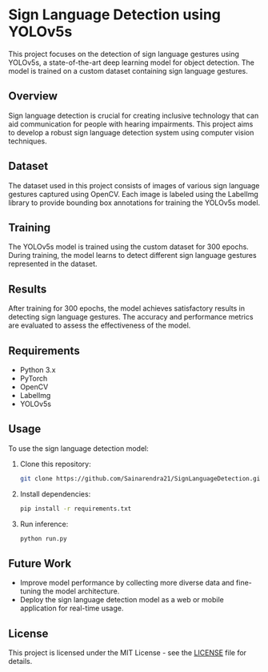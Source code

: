 # Sign Language Detection using YOLOv5s

This project focuses on the detection of sign language gestures using YOLOv5s, a state-of-the-art deep learning model for object detection. The model is trained on a custom dataset containing sign language gestures.

## Overview

Sign language detection is crucial for creating inclusive technology that can aid communication for people with hearing impairments. This project aims to develop a robust sign language detection system using computer vision techniques.

## Dataset

The dataset used in this project consists of images of various sign language gestures captured using OpenCV. Each image is labeled using the LabelImg library to provide bounding box annotations for training the YOLOv5s model.

## Training

The YOLOv5s model is trained using the custom dataset for 300 epochs. During training, the model learns to detect different sign language gestures represented in the dataset.

## Results

After training for 300 epochs, the model achieves satisfactory results in detecting sign language gestures. The accuracy and performance metrics are evaluated to assess the effectiveness of the model.

## Requirements

- Python 3.x
- PyTorch
- OpenCV
- LabelImg
- YOLOv5s

## Usage

To use the sign language detection model:

1. Clone this repository:
    ```bash
    git clone https://github.com/Sainarendra21/SignLanguageDetection.git
    ```

2. Install dependencies:
    ```bash
    pip install -r requirements.txt
    ```

3. Run inference:
    ```bash
    python run.py
    ```

## Future Work

- Improve model performance by collecting more diverse data and fine-tuning the model architecture.
- Deploy the sign language detection model as a web or mobile application for real-time usage.


## License

This project is licensed under the MIT License - see the [LICENSE](LICENSE) file for details.


